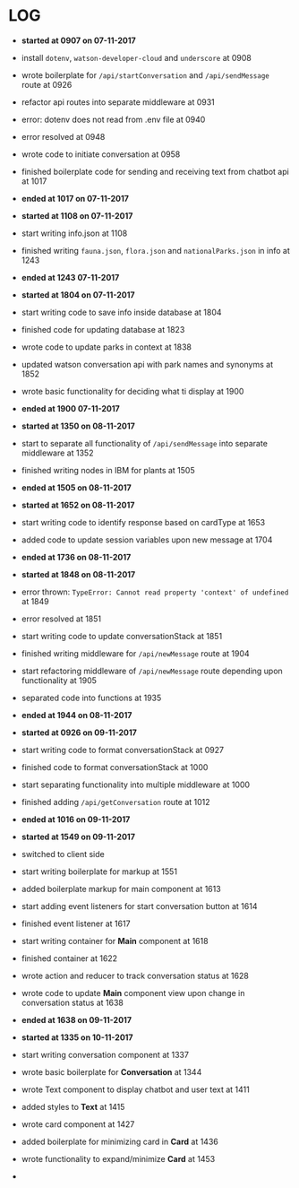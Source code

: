 # LOG

* **started at 0907 on 07-11-2017**
* install `dotenv`, `watson-developer-cloud` and `underscore` at 0908
* wrote boilerplate for `/api/startConversation` and `/api/sendMessage` route at 0926
* refactor api routes into separate middleware at 0931
* error: dotenv does not read from .env file at 0940
* error resolved at 0948
* wrote code to initiate conversation at 0958
* finished boilerplate code for sending and receiving text from chatbot api at 1017
* **ended at 1017 on 07-11-2017**

* **started at 1108 on 07-11-2017**
* start writing info.json at 1108
* finished writing `fauna.json`, `flora.json` and `nationalParks.json` in info at 1243
* **ended at 1243 07-11-2017**

* **started at 1804 on 07-11-2017**
* start writing code to save info inside database at 1804
* finished code for updating database at 1823
* wrote code to update parks in context at 1838
* updated watson conversation api with park names and synonyms at 1852
* wrote basic functionality for deciding what ti display at 1900
* **ended at 1900 07-11-2017**

* **started at 1350 on 08-11-2017**
* start to separate all functionality of `/api/sendMessage` into separate middleware at 1352
* finished writing nodes in IBM for plants at 1505
* **ended at 1505 on 08-11-2017**

* **started at 1652 on 08-11-2017**
* start writing code to identify response based on cardType at 1653
* added code to update session variables upon new message at 1704
* **ended at 1736 on 08-11-2017**

* **started at 1848 on 08-11-2017**
* error thrown: `TypeError: Cannot read property 'context' of undefined` at 1849
* error resolved at 1851
* start writing code to update conversationStack at 1851
* finished writing middleware for `/api/newMessage` route at 1904
* start refactoring middleware of `/api/newMessage` route depending upon functionality at 1905
* separated code into functions at 1935
* **ended at 1944 on 08-11-2017**

* **started at 0926 on 09-11-2017**
* start writing code to format conversationStack at 0927
* finished code to format conversationStack at 1000
* start separating functionality into multiple middleware at 1000
* finished adding `/api/getConversation` route at 1012
* **ended at 1016 on 09-11-2017**

* **started at 1549 on 09-11-2017**
* switched to client side
* start writing boilerplate for markup at 1551
* added boilerplate markup for main component at 1613
* start adding event listeners for start conversation button at 1614
* finished event listener at 1617
* start writing container for **Main** component at 1618
* finished container at 1622
* wrote action and reducer to track conversation status at 1628
* wrote code to update **Main** component view upon change in conversation status at 1638
* **ended at 1638 on 09-11-2017**

* **started at 1335 on 10-11-2017**
* start writing conversation component at 1337
* wrote basic boilerplate for **Conversation** at 1344
* wrote Text component to display chatbot and user text at 1411
* added styles to **Text** at 1415
* wrote card component at 1427
* added boilerplate for minimizing card in **Card** at 1436
* wrote functionality to expand/minimize **Card** at 1453
* 
